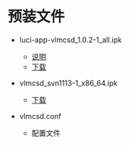 # 预装文件

* luci-app-vlmcsd_1.0.2-1_all.ipk
  * [说明](https://github.com/cokebar/luci-app-vlmcsd/releases/tag/v1.0.2-1)
  * [下载](https://github.com/cokebar/luci-app-vlmcsd/releases/download/v1.0.2-1/luci-app-vlmcsd_1.0.2-1_all.ipk)

* vlmcsd_svn1113-1_x86_64.ipk
  * [下载](https://github.com/cokebar/openwrt-vlmcsd/raw/gh-pages/vlmcsd_svn1113-1_x86_64.ipk)

* vlmcsd.conf
  * 配置文件
